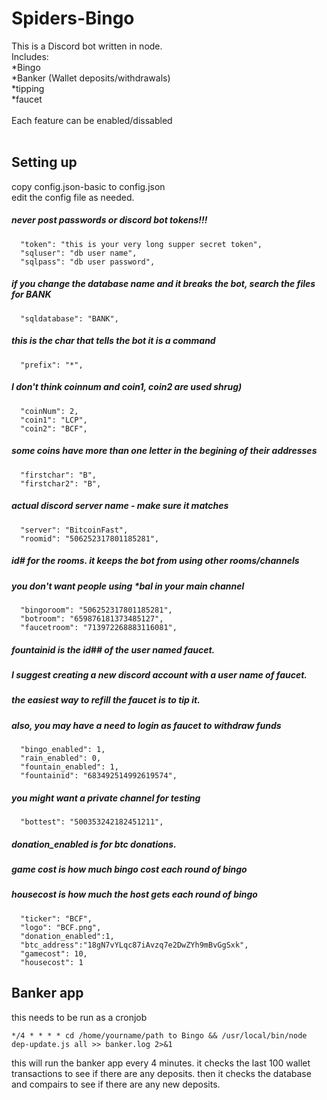 # Spiders-Bingo

This is a Discord bot written in node.
<br>
Includes:
<br>*Bingo
<br>*Banker (Wallet deposits/withdrawals)
<br>*tipping
<br>*faucet
<br>
<br>
Each feature can be enabled/dissabled
<br>
<br>
## Setting up

copy config.json-basic to config.json<br>
edit the config file as needed.
<br>
##### never post passwords or discord bot tokens!!!
```
  "token": "this is your very long supper secret token",
  "sqluser": "db user name",
  "sqlpass": "db user password",
```
##### if you change the database name and it breaks the bot, search the files for BANK
```
  "sqldatabase": "BANK",
```
##### this is the char that tells the bot it is a command
```
  "prefix": "*",
```
##### I don't think  coinnum and coin1, coin2 are used shrug)
```
  "coinNum": 2,
  "coin1": "LCP",
  "coin2": "BCF",
```
##### some coins have more than one letter in the begining of their addresses
```
  "firstchar": "B",
  "firstchar2": "B",
```
#####  actual discord server name - make sure it matches
```
  "server": "BitcoinFast",
  "roomid": "506252317801185281",
```
##### id# for the rooms. it keeps the bot from using other rooms/channels
##### you don't want people using *bal in your main channel
```
  "bingoroom": "506252317801185281",
  "botroom": "659876181373485127",
  "faucetroom": "713972268883116081",
```
##### fountainid is the id## of the user named faucet.
##### I suggest creating a new discord account with a user name of faucet.
##### the easiest way to refill the faucet is to tip it.
##### also, you may have a need to login as faucet to withdraw funds
```
  "bingo_enabled": 1,
  "rain_enabled": 0,
  "fountain_enabled": 1,
  "fountainid": "683492514992619574",
```
##### you might want a private channel for testing
```
  "bottest": "500353242182451211",
```
##### donation_enabled is for btc donations.
##### game cost is how much bingo cost each round of bingo
##### housecost is how much the host gets each round of bingo
```
  "ticker": "BCF",
  "logo": "BCF.png",
  "donation_enabled":1,
  "btc_address":"18gN7vYLqc87iAvzq7e2DwZYh9mBvGgSxk",
  "gamecost": 10,
  "housecost": 1
```


## Banker app
this needs to be run as a cronjob<br>
```
*/4 * * * * cd /home/yourname/path to Bingo && /usr/local/bin/node dep-update.js all >> banker.log 2>&1
```
this will run the banker app every 4 minutes.
it checks the last 100 wallet transactions to see if there are any deposits.
then it checks the database and compairs to see if there are any new deposits.

